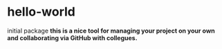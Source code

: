 # hello-world
initial package
**this is a nice tool for managing your project on your own and collaborating via GitHub with collegues.**
